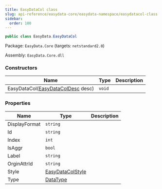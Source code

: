 ```yaml
---
title: EasyDataCol class
slug: api-reference/easydata-core/easydata-namespace/easydatacol-class
sidebar:
  order: 100
---
```


```csharp
public class EasyData.EasyDataCol

```
Package: `EasyData.Core` (targets: `netstandard2.0`)

Assembly: `EasyData.Core.dll`

### Constructors

| Name | Type | Description | 
| --- | --- | --- | 
| EasyDataCol([EasyDataColDesc](///////////////easyquery/docs/api-reference/easydata-core/easydata-namespace/easydatacoldesc-class) desc) | `void` |  | 


### Properties

| Name | Type | Description | 
| --- | --- | --- | 
| DisplayFormat | `string` |  | 
| Id | `string` |  | 
| Index | `int` |  | 
| IsAggr | `bool` |  | 
| Label | `string` |  | 
| OrginAttrId | `string` |  | 
| Style | [EasyDataColStyle](///////////////easyquery/docs/api-reference/easydata-core/easydata-namespace/easydatacolstyle-class) |  | 
| Type | [DataType](///////////////easyquery/docs/api-reference/easydata-core/easydata-namespace/datatype-enum) |  |
